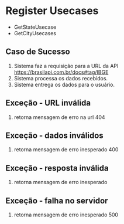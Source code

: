 # Register Usecases
 - GetStateUsecase
 - GetCityUsecases

## Caso de Sucesso

1. Sistema faz a requisição para a URL da API https://brasilapi.com.br/docs#tag/IBGE
2. Sistema processa os dados recebidos.
3. Sistema entrega os dados para o usuário.

## Exceção - URL inválida

1. retorna mensagem de erro na url 404

## Exceção - dados inválidos

1. retorna mensagem de erro inesperado 400

## Exceção - resposta inválida

1. retorna mensagem de erro inesperado

## Exceção - falha no servidor

1. retorna mensagem de erro inesperado 500
